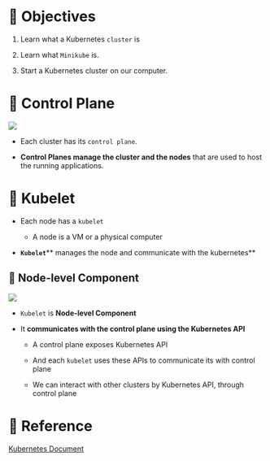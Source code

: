 # 💚 Objectives
1. Learn what a Kubernetes `cluster` is

1. Learn what `Minikube` is.

1. Start a Kubernetes cluster on our computer.

# 💚 Control Plane

![](https://prod-files-secure.s3.us-west-2.amazonaws.com/e7a75158-b9c4-4d57-84fa-9858bfaefc38/81bad1bb-faa6-436d-b589-2d511da84faf/image.png?X-Amz-Algorithm=AWS4-HMAC-SHA256&X-Amz-Content-Sha256=UNSIGNED-PAYLOAD&X-Amz-Credential=ASIAZI2LB466V2S4222C%2F20250605%2Fus-west-2%2Fs3%2Faws4_request&X-Amz-Date=20250605T221045Z&X-Amz-Expires=3600&X-Amz-Security-Token=IQoJb3JpZ2luX2VjEHMaCXVzLXdlc3QtMiJGMEQCIHUkOjpxuXIQnRw65MzSSTi1NWLZWazDgSBRoj1RiwWOAiBTa1DFAWkVENbBalhzhU8dxcEfJAXZwYeswyFkZBGECyr%2FAwhMEAAaDDYzNzQyMzE4MzgwNSIMPFsCn1J7%2FGlzqvyBKtwDkA8e%2BmoGap0NbLZgc7ugmUGlXTXKpK66NmU2jswvslQVLgENOFfhGUZy73z83QmUrcD9SpnaoGGIM%2B0NPdz%2BCKYN2GpXptnSgwC8M5op8zhPi0b1dcN17jGUmE2oSoa9FmpNOmeMYGrklTLwPhgfmOr%2F8%2FiPUoclY7YFPBrjJTFQ01TldWP%2BCgoeiXnjzPHaGTGgTUQPu64zIOjDlYi0Ced%2BAa%2Fe4FuCH1EYKE5vV4R%2BqiT8%2Fpz6UgueOu7zJ17JKi5FUkG36lZkJl%2BjgkpH7JgjsPirFnTEdcd51X4ziVXmaN%2BrlkjMsVnQk1hv4BKvpTg%2Br9MGoF1VBSGgeF2mu7PUjdN64%2BFoiyIVDoo0OL8mPj0ipY6PLP41zN%2BetJbMxuQLRLWWem%2FeFJ1t13PMipQjxHvas8NXcK%2BKpHfIayNdkB1BZV54Bmt5%2FjIl3g31xASQyYSZUqLgjAhDhHYj4X%2FyVJzFW%2FLkemO4qZmywCD5Rw1%2FGUJCaKfS4JYDv5Vfe%2FYTYVU5JF3gYa1Pqzicl07oJzSRBZ%2BEetpVUJZxBQo%2FyAUoTq2EQIR2ehxeRyxQEipGuyJrxz1jhjIBmoVjSGCPbkd3eoyDydxw%2FcLYMZpFtucDCOUHKfCIPMgwndiHwgY6pgGMu%2BAE1anhK5cGohHSDJL2cxB9eGJNkCAf1rXqydSEkatEZmaRh2Frggdu0zAYyUdBylzHoWaqO%2FYzRzO29eooV%2B1UWqnKnkGPya0H6SJlCuo9mwCj%2FlRHIjVPV2ndlmDcijoyGawm1y9OLh5EYCNQu7n1yuB%2BD%2BR6IwB%2FIq71kxlAX9Tb4w0F%2BI4wsAT5fjErmEAF7qNGEgsUbCPdP48m9UiLX1ND&X-Amz-Signature=58d51fdc3bf64e0fefe627e78ed3e4d4a0dd4436ef615f0512a804a636ea000e&X-Amz-SignedHeaders=host&x-id=GetObject)

- Each cluster has its `control plane`.

- **Control Planes manage the cluster and the nodes** that are used to host the running applications.

# 💚 Kubelet
- Each node has a `kubelet`

    - A node is a VM or a physical computer
    
- **`Kubelet`**** manages the node and communicate with the kubernetes**

## 💛 Node-level Component

![](https://prod-files-secure.s3.us-west-2.amazonaws.com/e7a75158-b9c4-4d57-84fa-9858bfaefc38/e04e62e1-8640-4733-ac68-d40576e2180c/image.png?X-Amz-Algorithm=AWS4-HMAC-SHA256&X-Amz-Content-Sha256=UNSIGNED-PAYLOAD&X-Amz-Credential=ASIAZI2LB466V2S4222C%2F20250605%2Fus-west-2%2Fs3%2Faws4_request&X-Amz-Date=20250605T221045Z&X-Amz-Expires=3600&X-Amz-Security-Token=IQoJb3JpZ2luX2VjEHMaCXVzLXdlc3QtMiJGMEQCIHUkOjpxuXIQnRw65MzSSTi1NWLZWazDgSBRoj1RiwWOAiBTa1DFAWkVENbBalhzhU8dxcEfJAXZwYeswyFkZBGECyr%2FAwhMEAAaDDYzNzQyMzE4MzgwNSIMPFsCn1J7%2FGlzqvyBKtwDkA8e%2BmoGap0NbLZgc7ugmUGlXTXKpK66NmU2jswvslQVLgENOFfhGUZy73z83QmUrcD9SpnaoGGIM%2B0NPdz%2BCKYN2GpXptnSgwC8M5op8zhPi0b1dcN17jGUmE2oSoa9FmpNOmeMYGrklTLwPhgfmOr%2F8%2FiPUoclY7YFPBrjJTFQ01TldWP%2BCgoeiXnjzPHaGTGgTUQPu64zIOjDlYi0Ced%2BAa%2Fe4FuCH1EYKE5vV4R%2BqiT8%2Fpz6UgueOu7zJ17JKi5FUkG36lZkJl%2BjgkpH7JgjsPirFnTEdcd51X4ziVXmaN%2BrlkjMsVnQk1hv4BKvpTg%2Br9MGoF1VBSGgeF2mu7PUjdN64%2BFoiyIVDoo0OL8mPj0ipY6PLP41zN%2BetJbMxuQLRLWWem%2FeFJ1t13PMipQjxHvas8NXcK%2BKpHfIayNdkB1BZV54Bmt5%2FjIl3g31xASQyYSZUqLgjAhDhHYj4X%2FyVJzFW%2FLkemO4qZmywCD5Rw1%2FGUJCaKfS4JYDv5Vfe%2FYTYVU5JF3gYa1Pqzicl07oJzSRBZ%2BEetpVUJZxBQo%2FyAUoTq2EQIR2ehxeRyxQEipGuyJrxz1jhjIBmoVjSGCPbkd3eoyDydxw%2FcLYMZpFtucDCOUHKfCIPMgwndiHwgY6pgGMu%2BAE1anhK5cGohHSDJL2cxB9eGJNkCAf1rXqydSEkatEZmaRh2Frggdu0zAYyUdBylzHoWaqO%2FYzRzO29eooV%2B1UWqnKnkGPya0H6SJlCuo9mwCj%2FlRHIjVPV2ndlmDcijoyGawm1y9OLh5EYCNQu7n1yuB%2BD%2BR6IwB%2FIq71kxlAX9Tb4w0F%2BI4wsAT5fjErmEAF7qNGEgsUbCPdP48m9UiLX1ND&X-Amz-Signature=6983e15cae8f9c50b81f22ecedd112991562df33535b62c8b4de15a27f7956fd&X-Amz-SignedHeaders=host&x-id=GetObject)

- `Kubelet` is **Node-level Component**

- It **communicates with the control plane using the Kubernetes API**

    - A control plane exposes Kubernetes API
    
    - And each `kubelet` uses these APIs to communicate its with control plane
    
    - We can interact with other clusters by Kubernetes API, through control plane
# 💚 Reference
[Kubernetes Document](https://kubernetes.io/docs/tutorials/kubernetes-basics/create-cluster/cluster-intro/)
